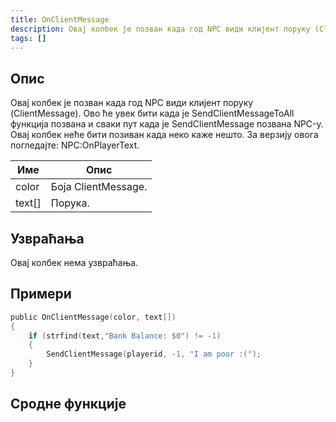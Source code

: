 ```yaml
---
title: OnClientMessage
description: Овај колбек је позван када год NPC види клијент поруку (ClientMessage).
tags: []
---
```


## Опис

Овај колбек је позван када год NPC види клијент поруку (ClientMessage). Ово ће увек бити када је SendClientMessageToAll функција позвана и сваки пут када је SendClientMessage позвана NPC-у. Овај колбек неће бити позиван када неко каже нешто. За верзију овога погледајте: NPC:OnPlayerText.

| Име    | Опис                |
| ------ | ------------------- |
| color  | Боја ClientMessage. |
| text[] | Порука.             |

## Узвраћања

Овај колбек нема узвраћања.

## Примери

```c
public OnClientMessage(color, text[])
{
    if (strfind(text,"Bank Balance: $0") != -1)
    {
        SendClientMessage(playerid, -1, "I am poor :(");
    }
}
```

## Сродне функције
